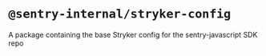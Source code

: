 # `@sentry-internal/stryker-config`

A package containing the base Stryker config for the sentry-javascript SDK repo
